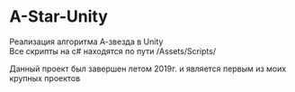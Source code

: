 # A-Star-Unity
Реализация алгоритма А-звезда в Unity
<br/>
Все скрипты на c# находятся по пути /Assets/Scripts/

Данный проект был завершен летом 2019г. и является первым из моих крупных проектов
